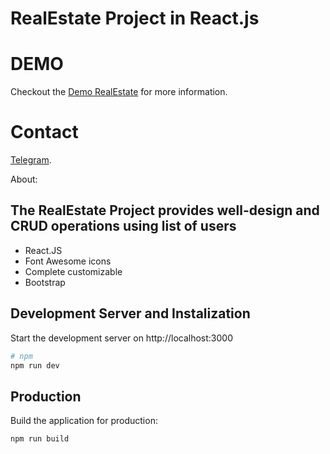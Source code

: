 # RealEstate Project in React.js

# DEMO 
Checkout the [Demo RealEstate](https://netlify) for more information.

# Contact
[Telegram](https://t.me/Farrux_Aktamov).

About:

## The RealEstate Project provides well-design and CRUD operations using list of users

- React.JS
- Font Awesome icons
- Complete customizable
- Bootstrap


## Development Server and Instalization

Start the development server on http://localhost:3000

```bash
# npm
npm run dev
```

## Production

Build the application for production:

```bash
npm run build
```
